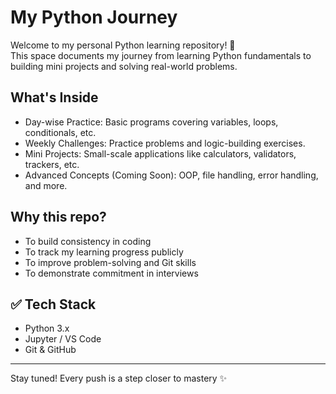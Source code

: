 # My Python Journey

Welcome to my personal Python learning repository! 🚀  
This space documents my journey from learning Python fundamentals to building mini projects and solving real-world problems.

##  What's Inside

- Day-wise Practice: Basic programs covering variables, loops, conditionals, etc.
- Weekly Challenges: Practice problems and logic-building exercises.
- Mini Projects: Small-scale applications like calculators, validators, trackers, etc.
- Advanced Concepts (Coming Soon): OOP, file handling, error handling, and more.

## Why this repo?

- To build consistency in coding
- To track my learning progress publicly
- To improve problem-solving and Git skills
- To demonstrate commitment in interviews

## ✅ Tech Stack

- Python 3.x
- Jupyter / VS Code
- Git & GitHub

---

Stay tuned! Every push is a step closer to mastery ✨
